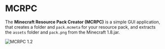 # MCRPC
The **Minecraft Resource Pack Creator (MCRPC)** is a simple GUI application, that creates a folder and `pack.mcmeta` for your resource pack, and extracts the `assets` folder and `pack.png` from the Minecraft 1.8.jar.

![MCRPC 1.2](https://cloud.githubusercontent.com/assets/13611718/12374198/a367eb62-bc94-11e5-9df2-b508e53f1b0f.png "MCRPC 1.2")

